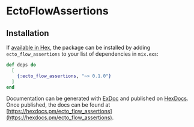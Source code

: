 # EctoFlowAssertions


## Installation

If [available in Hex](https://hex.pm/docs/publish), the package can be installed
by adding `ecto_flow_assertions` to your list of dependencies in `mix.exs`:

```elixir
def deps do
  [
    {:ecto_flow_assertions, "~> 0.1.0"}
  ]
end
```

Documentation can be generated with [ExDoc](https://github.com/elixir-lang/ex_doc)
and published on [HexDocs](https://hexdocs.pm). Once published, the docs can
be found at [https://hexdocs.pm/ecto_flow_assertions](https://hexdocs.pm/ecto_flow_assertions).

